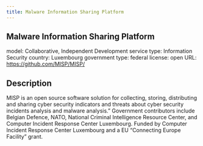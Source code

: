 ```yaml
---
title: Malware Information Sharing Platform
---
```


## Malware Information Sharing Platform

model: Collaborative, Independent Development
service type: Information Security
country: Luxembourg
government type: federal
license: open
URL: https://github.com/MISP/MISP/

## Description
MISP is an open source software solution for collecting, storing, distributing and sharing cyber security indicators and threats about cyber security incidents analysis and malware analysis.” Government contributors include Belgian Defence, NATO, National Criminal Intelligence Resource Center, and Computer Incident Response Center Luxembourg. Funded by Computer Incident Response Center Luxembourg and a EU “Connecting Europe Facility” grant.
